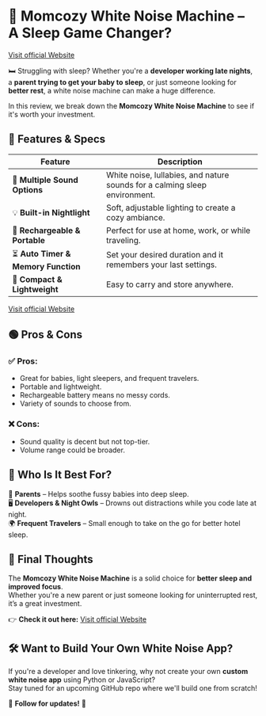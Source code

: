 # 📢 Momcozy White Noise Machine – A Sleep Game Changer?

[Visit official Website](https://dhanudeal.com/momcozy-white-noise-machine-review/)

🛏️ Struggling with sleep? Whether you're a **developer working late nights**, a **parent trying to get your baby to sleep**, or just someone looking for **better rest**, a white noise machine can make a huge difference.  

In this review, we break down the **Momcozy White Noise Machine** to see if it's worth your investment.


## 🚀 Features & Specs

| Feature | Description |
|---------|------------|
| 🎵 **Multiple Sound Options** | White noise, lullabies, and nature sounds for a calming sleep environment. |
| 💡 **Built-in Nightlight** | Soft, adjustable lighting to create a cozy ambiance. |
| 🔋 **Rechargeable & Portable** | Perfect for use at home, work, or while traveling. |
| ⏳ **Auto Timer & Memory Function** | Set your desired duration and it remembers your last settings. |
| 📏 **Compact & Lightweight** | Easy to carry and store anywhere. |

[Visit official Website](https://dhanudeal.com/momcozy-white-noise-machine-review/)
## 🟢 Pros & Cons

### ✅ Pros:
- Great for babies, light sleepers, and frequent travelers.  
- Portable and lightweight.  
- Rechargeable battery means no messy cords.  
- Variety of sounds to choose from.  

### ❌ Cons:
- Sound quality is decent but not top-tier.  
- Volume range could be broader.  


## 🎯 Who Is It Best For?

👶 **Parents** – Helps soothe fussy babies into deep sleep.  
🖥️ **Developers & Night Owls** – Drowns out distractions while you code late at night.  
🌍 **Frequent Travelers** – Small enough to take on the go for better hotel sleep.  


## 📢 Final Thoughts

The **Momcozy White Noise Machine** is a solid choice for **better sleep and improved focus**.  
Whether you're a new parent or just someone looking for uninterrupted rest, it’s a great investment.  

👉 **Check it out here:** [Visit official Website](https://dhanudeal.com/momcozy-white-noise-machine-review/)

## 🛠 Want to Build Your Own White Noise App?

If you're a developer and love tinkering, why not create your own **custom white noise app** using Python or JavaScript?  
Stay tuned for an upcoming GitHub repo where we'll build one from scratch!  

🔗 **Follow for updates!** 🚀
